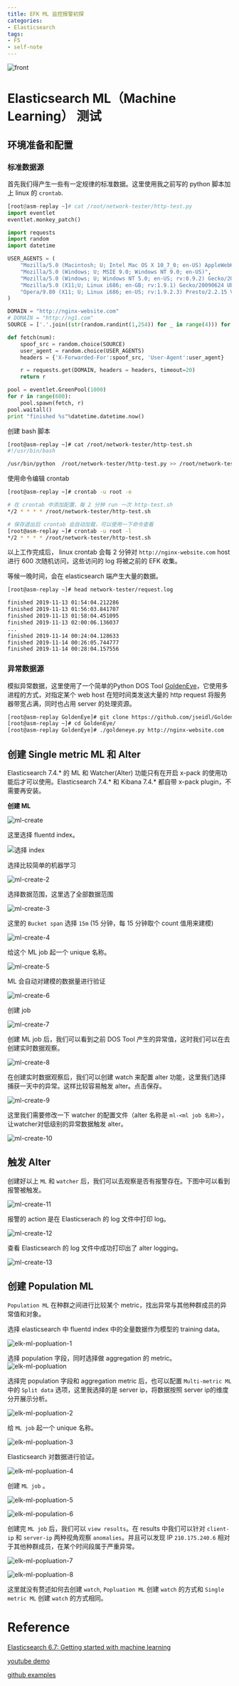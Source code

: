 ```yaml
---
title: EFK ML 监控报警初探
categories:
- Elasticsearch
tags:
- F5
- self-note
---
```


![front](https://github.com/zhang-shengping/cosz3_blog/raw/gh-pages/images/efk-monitor-bigip/front.jpg)

# Elasticsearch ML（Machine Learning） 测试

## 环境准备和配置

### 标准数据源

首先我们得产生一些有一定规律的标准数据。这里使用我之前写的 python 脚本加上 linux 的 `crontab`.

```python
[root@asm-replay ~]# cat /root/network-tester/http-test.py
import eventlet
eventlet.monkey_patch()

import requests
import random
import datetime

USER_AGENTS = (
    "Mozilla/5.0 (Macintosh; U; Intel Mac OS X 10_7_0; en-US) AppleWebKit/534.21 (KHTML, like Gecko) Chrome/11.0.678.0 Safari/534.21",
    "Mozilla/5.0 (Windows; U; MSIE 9.0; Windows NT 9.0; en-US)",
    "Mozilla/5.0 (Windows; U; Windows NT 5.0; en-US; rv:0.9.2) Gecko/20020508 Netscape6/6.1",
    "Mozilla/5.0 (X11;U; Linux i686; en-GB; rv:1.9.1) Gecko/20090624 Ubuntu/9.04 (jaunty) Firefox/3.5",
    "Opera/9.80 (X11; U; Linux i686; en-US; rv:1.9.2.3) Presto/2.2.15 Version/10.10"
)

DOMAIN = "http://nginx-website.com"
# DOMAIN = "http://ng1.com"
SOURCE = ['.'.join((str(random.randint(1,254)) for _ in range(4))) for _ in range(100)]

def fetch(num):
    spoof_src = random.choice(SOURCE)
    user_agent = random.choice(USER_AGENTS)
    headers = {'X-Forwarded-For':spoof_src, 'User-Agent':user_agent}

    r = requests.get(DOMAIN, headers = headers, timeout=20)
    return r

pool = eventlet.GreenPool(1000)
for r in range(600):
    pool.spawn(fetch, r)
pool.waitall()
print "finished %s"%datetime.datetime.now()
```

创建 bash 脚本

```bash
[root@asm-replay ~]# cat /root/network-tester/http-test.sh
#!/usr/bin/bash

/usr/bin/python  /root/network-tester/http-test.py >> /root/network-tester/request.log
```

使用命令编辑 crontab

```bash
[root@asm-replay ~]# crontab -u root -e

# 在 crontab 中添加配置，每 2 分钟 run 一次 http-test.sh
*/2 * * * * /root/network-tester/http-test.sh

# 保存退出后 crontab 会自动加载，可以使用一下命令查看
[root@asm-replay ~]# crontab -u root -l
*/2 * * * * /root/network-tester/http-test.sh
```

以上工作完成后， linux crontab 会每 2 分钟对 `http://nginx-website.com` host 进行 600 次随机访问，这些访问的 log 将被之前的 EFK 收集。

等候一晚时间，会在 elasticsearch 端产生大量的数据。

```bash
[root@asm-replay ~]# head network-tester/request.log

finished 2019-11-13 01:54:04.212286
finished 2019-11-13 01:56:03.841707
finished 2019-11-13 01:58:04.451095
finished 2019-11-13 02:00:06.136037
...
finished 2019-11-14 00:24:04.128633
finished 2019-11-14 00:26:05.744777
finished 2019-11-14 00:28:04.157556
```

### 异常数据源

模拟异常数据，这里使用了一个简单的Python DOS Tool [GoldenEye](https://github.com/jseidl/GoldenEye)，它使用多进程的方式，对指定某个 web host 在短时间类发送大量的 http request 将服务器带宽占满，同时也占用 server 的处理资源。

```bash
[root@asm-replay GoldenEye]# git clone https://github.com/jseidl/GoldenEye.git
[root@asm-replay ~]# cd GoldenEye/
[root@asm-replay GoldenEye]# ./goldeneye.py http://nginx-website.com
```



## 创建 Single metric ML 和 Alter

Elasticsearch 7.4.\* 的 ML 和 Watcher(Alter) 功能只有在开启 x-pack 的使用功能后才可以使用。Elasticsearch 7.4.\* 和 Kibana 7.4.\* 都自带 x-pack plugin，不需要再安装。

**创建 ML**

![ml-create](https://github.com/zhang-shengping/cosz3_blog/raw/gh-pages/images/EFK-ML-Alter/ml-create.jpg)

这里选择 fluentd index。

![选择 index](https://github.com/zhang-shengping/cosz3_blog/raw/gh-pages/images/EFK-ML-Alter/ml-create-1.jpg)

选择比较简单的机器学习

![ml-create-2](https://github.com/zhang-shengping/cosz3_blog/raw/gh-pages/images/EFK-ML-Alter/ml-create-2.jpg)

选择数据范围，这里选了全部数据范围

![ml-create-3](https://github.com/zhang-shengping/cosz3_blog/raw/gh-pages/images/EFK-ML-Alter/ml-create-3.jpeg)

这里的 `Bucket span` 选择 `15m` (15 分钟，每 15 分钟取个 count 值用来建模)

![ml-create-4](https://github.com/zhang-shengping/cosz3_blog/raw/gh-pages/images/EFK-ML-Alter/ml-create-4.jpg)

给这个 ML job 起一个 unique 名称。

![ml-create-5](https://github.com/zhang-shengping/cosz3_blog/raw/gh-pages/images/EFK-ML-Alter/ml-create-5.jpg)

ML 会自动对建模的数据量进行验证

![ml-create-6](https://github.com/zhang-shengping/cosz3_blog/raw/gh-pages/images/EFK-ML-Alter/ml-create-6.png)

创建 job

![ml-create-7](https://github.com/zhang-shengping/cosz3_blog/raw/gh-pages/images/EFK-ML-Alter/ml-create-7.jpg)

创建 ML job 后，我们可以看到之前 DOS Tool 产生的异常值，这时我们可以在去创建实时数据观察。

![ml-create-8](https://github.com/zhang-shengping/cosz3_blog/raw/gh-pages/images/EFK-ML-Alter/ml-create-8.jpg)

在创建实时数据观察后，我们可以创建 watch 来配置 alter 功能，这里我们选择捕获一天中的异常。这样比较容易触发 alter。点击保存。

![ml-create-9](https://github.com/zhang-shengping/cosz3_blog/raw/gh-pages/images/EFK-ML-Alter/ml-create-9.jpg)

这里我们需要修改一下 watcher 的配置文件（alter 名称是 `ml-<ml job 名称>`），让watcher对低级别的异常数据触发 alter。

![ml-create-10](https://github.com/zhang-shengping/cosz3_blog/raw/gh-pages/images/EFK-ML-Alter/ml-create-10.jpg)

## 触发 Alter

创建好以上 `ML` 和 `watcher` 后，我们可以去观察是否有报警存在。下图中可以看到报警被触发。

![ml-create-11](https://github.com/zhang-shengping/cosz3_blog/raw/gh-pages/images/EFK-ML-Alter/ml-create-11.jpg)

报警的 action 是在 Elasticserach 的 log 文件中打印 log。

![ml-create-12](https://github.com/zhang-shengping/cosz3_blog/raw/gh-pages/images/EFK-ML-Alter/ml-create-12.jpg)

查看 Elasticsearch 的 log 文件中成功打印出了 alter logging。

![ml-create-13](https://github.com/zhang-shengping/cosz3_blog/raw/gh-pages/images/EFK-ML-Alter/ml-create-13.jpg)



## 创建 Population ML

`Population ML` 在种群之间进行比较某个 metric，找出异常与其他种群成员的异常值和对象。

选择 elasticsearch 中 fluentd index 中的全量数据作为模型的 training data。

![elk-ml-popluation-1](https://github.com/zhang-shengping/cosz3_blog/raw/gh-pages/images/EFK-ML-Alter/elk-ml-popluation-1.jpg)

选择 population 字段，同时选择做 aggregation 的 metric。
![elk-ml-popluation](https://github.com/zhang-shengping/cosz3_blog/raw/gh-pages/images/EFK-ML-Alter/elk-ml-popluation.jpg)

选择完 population 字段和 aggregation metric 后，也可以配置 `Multi-metric ML` 中的 `Split data` 选项，这里我选择的是 server ip，将数据按照 server ip的维度分开展示分析。

![elk-ml-popluation-2](https://github.com/zhang-shengping/cosz3_blog/raw/gh-pages/images/EFK-ML-Alter/elk-ml-popluation-2.jpg)

给 `ML job` 起一个 unique 名称。

![elk-ml-popluation-3](https://github.com/zhang-shengping/cosz3_blog/raw/gh-pages/images/EFK-ML-Alter/elk-ml-popluation-3.jpg)

Elasticsearch 对数据进行验证。

![elk-ml-popluation-4](https://github.com/zhang-shengping/cosz3_blog/raw/gh-pages/images/EFK-ML-Alter/elk-ml-popluation-4.jpg)

创建 `ML job` 。

![elk-ml-popluation-5](https://github.com/zhang-shengping/cosz3_blog/raw/gh-pages/images/EFK-ML-Alter/elk-ml-popluation-5.jpg)

![elk-ml-population-6](https://github.com/zhang-shengping/cosz3_blog/raw/gh-pages/images/EFK-ML-Alter/elk-ml-population-6.jpg)

创建完 `ML job` 后，我们可以 `view results`。在 results 中我们可以针对 `client-ip` 和 `server-ip` 两种视角观察 `anomalies`。并且可以发现 IP `210.175.240.6` 相对于其他种群成员，在某个时间段属于严重异常。

![elk-ml-popluation-7](https://github.com/zhang-shengping/cosz3_blog/raw/gh-pages/images/EFK-ML-Alter/elk-ml-popluation-7.jpg)



![elk-ml-popluation-8](https://github.com/zhang-shengping/cosz3_blog/raw/gh-pages/images/EFK-ML-Alter/elk-ml-popluation-8.jpg)

这里就没有赘述如何去创建 `watch`, `Popluation ML` 创建 `watch` 的方式和 `Single metric ML` 创建 `watch` 的方式相同。

# Reference

[Elasticsearch 6.7: Getting started with machine learning](https://www.elastic.co/guide/en/elastic-stack-overview/6.7/ml-getting-started.html)

[youtube demo](https://www.youtube.com/watch?v=wJVgh5knV4E)

[github examples](https://github.com/elastic/examples)
